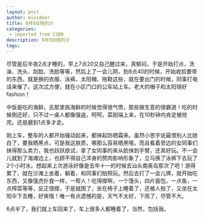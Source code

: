 ```yaml
---
layout: post
author: missdeer
title: 9月9日桔钓沙
categories: 
 - imported from CSDN
description: 9月9日桔钓沙
tags: 
---
```


尽管是后半夜2点才睡的，早上7点20又自己醒过来，真郁闷，于是开始打点，洗澡、洗头、刮脸、洗脸等等，然后上了一会儿网，到8点40的时候，开始收拾要带的东西，就是换的衣服、泳裤、太阳帽、拖鞋这些，就在要出门的时候，同事打电话来催了。这次忒方便，就在小区门口的公车站上车。老大的帽子和太阳镜好 fashion！

中饭是吃的海鲜，去那里挑海鲜的时候觉得很气愤，那些做生意的很霸道！吃的时候倒还好，只不过一桌人都像强盗，呵呵，菜刚端上来，在10秒钟内肯定被抢完。还是磨到1点多才走。

刚上车，整车的人都开始骚动起来，都抹起防晒霜来。虽然小思宇说最恨别人比她白了，要我晒黑点，可是我这肤质，哪那么容易晒黑哦，而且看着旁边的女同事们抹得那么卖力，我也跃跃欲试，拿了女同事的来从脸抹到手臂，还真好玩。不一会儿就到了海滩边上，也顾不得自己浑身的赘肉影响形象了，立马换了泳裤下去玩了 2个小时水。想起来上次游泳好像是去年十一的时候去汕头南奥岛那次了吧！游得累了，就在沙滩上坐着，躺着，和同事们拍照玩。然后去打了一会儿牌，就开始吃东西，又像饿虎扑食一样，一帮人！吃得撑啊，一个馒头，四片面包，一点鱼，一点榨菜等等，反正很撑，于是就困了，坐在椅子上睡着了，还被人拍了，又坐在太阳伞下去睡，好爽哦！唯一有点遗憾的是，天气不太好，下雨了，尽管不大。

6点半了，我们就上车回来了，车上很多人都睡着了，当然，包括我。
